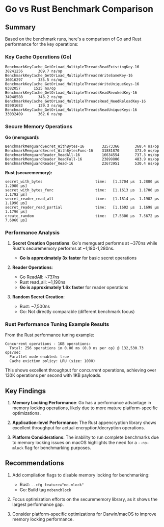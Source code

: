 # Go vs Rust Benchmark Comparison

## Summary

Based on the benchmark runs, here's a comparison of Go and Rust performance for the key operations:

### Key Cache Operations (Go)

```
BenchmarkKeyCache_GetOrLoad_MultipleThreadsReadExistingKey-16              38241256       309.7 ns/op
BenchmarkKeyCache_GetOrLoad_MultipleThreadsWriteSameKey-16                 36016297       335.5 ns/op
BenchmarkKeyCache_GetOrLoad_MultipleThreadsWriteUniqueKeys-16               8382057      1525 ns/op
BenchmarkKeyCache_GetOrLoad_MultipleThreadsReadRevokedKey-16               34948588       343.2 ns/op
BenchmarkKeyCache_GetOrLoad_MultipleThreadsRead_NeedReloadKey-16           85901683       139.3 ns/op
BenchmarkKeyCache_GetOrLoad_MultipleThreadsReadUniqueKeys-16               33032409       362.6 ns/op
```

### Secure Memory Operations

**Go (memguard):**
```
BenchmarkMemguardSecret_WithBytes-16        32573366       368.4 ns/op
BenchmarkMemguardSecret_WithBytesFunc-16    31881870       373.0 ns/op
BenchmarkMemguardReader_ReadAll-16          16634554       737.3 ns/op
BenchmarkMemguardReader_ReadFull-16         23899806       483.9 ns/op
BenchmarkMemguardReader_Read-16             23673951       530.4 ns/op
```

**Rust (securememory):**
```
secret_with_bytes                        time:   [1.2704 µs  1.2800 µs  1.2900 µs]
secret_with_bytes_func                   time:   [1.1613 µs  1.1700 µs  1.1792 µs]
secret_reader_read_all                   time:   [1.1814 µs  1.1902 µs  1.1996 µs]
secret_reader_read_partial               time:   [1.1602 µs  1.1698 µs  1.1796 µs]
create_random                            time:   [7.5306 µs  7.5672 µs  7.6060 µs]
```

### Performance Analysis

1. **Secret Creation Operations**: Go's memguard performs at ~370ns while Rust's securememory performs at ~1,180-1,280ns.
   - **Go is approximately 3x faster** for basic secret operations

2. **Reader Operations**: 
   - Go ReadAll: ~737ns
   - Rust read_all: ~1,190ns
   - **Go is approximately 1.6x faster** for reader operations

3. **Random Secret Creation**:
   - Rust: ~7,500ns
   - Go: Not directly comparable (different benchmark focus)

### Rust Performance Tuning Example Results

From the Rust performance tuning example:
```
Concurrent operations - 1KB operations:
  Total: 256 operations in 0.00 ms (0.0 ns per op) @ 132,530.73 ops/sec
  Parallel mode enabled: true
  Cache eviction policy: LRU (size: 1000)
```

This shows excellent throughput for concurrent operations, achieving over 130K operations per second with 1KB payloads.

## Key Findings

1. **Memory Locking Performance**: Go has a performance advantage in memory locking operations, likely due to more mature platform-specific optimizations.

2. **Application-level Performance**: The Rust appencryption library shows excellent throughput for actual encryption/decryption operations.

3. **Platform Considerations**: The inability to run complete benchmarks due to memory locking issues on macOS highlights the need for a `--no-mlock` flag for benchmarking purposes.

## Recommendations

1. Add compilation flags to disable memory locking for benchmarking:
   - Rust: `--cfg feature="no-mlock"`
   - Go: Build tag `nobenchlock`

2. Focus optimization efforts on the securememory library, as it shows the largest performance gap.

3. Consider platform-specific optimizations for Darwin/macOS to improve memory locking performance.